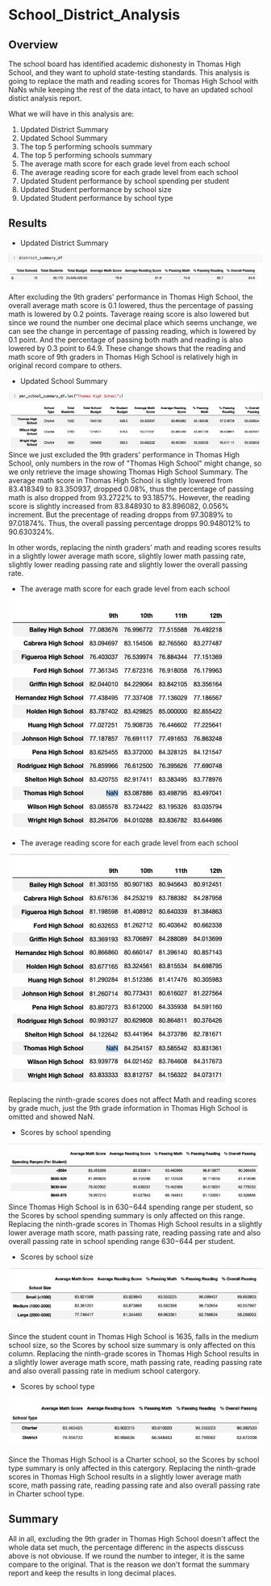 # School_District_Analysis

## Overview 
The school board has identified academic dishonesty in Thomas High School, and they want to uphold state-testing standards. This analysis is going to replace the math and reading scores for Thomas High School with NaNs while keeping the rest of the data intact, to have an updated school distict analysis report. 

What we will have in this analysis are:
1. Updated District Summary
2. Updated School Summary
3. The top 5 performing schools summary
4. The top 5 performing schools summary
5. The average math score for each grade level from each school
6. The average reading score for each grade level from each school
7. Updated Student performance by school spending per student
8. Updated Student performance by school size
9. Updated Student performance by school type

## Results

* Updated District Summary

![Updated District Summary](Resources/uds.png)

After excluding the 9th graders' performance in Thomas High School, the overall average math score is 0.1 lowered, thus the percentage of passing math is lowered by 0.2 points. Taverage reaing score is also lowered but since we round the number one decimal place which seems unchange, we can see the change in percentage of passing reading, which is lowered by 0.1 point. And the percentage of passing both math and reading is also lowered by 0.3 point to 64.9. These change shows that the reading and math score of 9th graders in Thomas High School is relatively high in original record compare to others.

* Updated School Summary

![Updated School Summary](Resources/uss.png)
Since we just excluded the 9th graders' performance in Thomas High School, only numbers in the row of "Thomas High School" might change, so we only retrieve the image showing Thomas High School Summary. The average math score in Thomas High School is slightly lowered from 83.418349 to 83.350937, dropped 0.08%, thus the percentage of passing math is also dropped from 93.2722% to 93.1857%. However, the reading score is slightly increased from 83.848930 to 83.896082, 0.056% increment. But the precentage of reading dropps from 97.3089% to 97.01874%. Thus, the overall passing percentage dropps 90.948012% to 90.630324%. 

In other words, replacing the ninth graders’ math and reading scores results in a slightly lower average math score, slightly lower math passing rate, slightly lower reading passing rate and slightly lower the overall passing rate.

* The average math score for each grade level from each school

![](Resources/msbg.png)

* The average reading score for each grade level from each school

![](Resources/rsbg.png)

Replacing the ninth-grade scores does not affect Math and reading scores by grade much, just the 9th grade information in Thomas High School is omitted and showed NaN.

* Scores by school spending

![](Resources/sbsspending.png)
Since Thomas High School is in $630-$644 spending range per student, so the Scores by school spending summary is only affected on this range. Replacing the ninth-grade scores in Thomas High School results in a slightly lower average math score, math passing rate, reading passing rate and also overall passing rate in school spending range $630-$644 per student.


* Scores by school size

![](Resources/sbssize.png)

Since the student count in Thomas High School is 1635, falls in the medium school size, so the Scores by school size summary is only affected on this column. Replacing the ninth-grade scores in Thomas High School results in a slightly lower average math score, math passing rate, reading passing rate and also overall passing rate in medium school catergory.

* Scores by school type

![](Resources/sbstype.png)

Since the Thomas High School is a Charter school, so the Scores by school type summary is only affected in this catergory. Replacing the ninth-grade scores in Thomas High School results in a slightly lower average math score, math passing rate, reading passing rate and also overall passing rate in Charter school type.

## Summary
All in all, excluding the 9th grader in Thomas High School doesn't affect the whole data set much, the percentage differenc in the aspects disscuss above is not obviouse. If we round the number to integer, it is the same compare to the original. That is the reason we don't format the summary report and keep the results in long decimal places. 

















